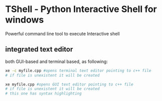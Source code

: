 # TShell - Python Interactive Shell for windows

Powerful command line tool to execute Interactive shell

## integrated text editor
both GUI-based and terminal based, as following:
```bash
xe -c myfile.cpp #opens terminal text editor pointing to c++ file
# if file is unexistent it will be created
```
```bash
xe myfile.cpp #opens GUI text editor pointing to c++ file
# if file is unexistent it will be created
# this one has syntax highlighting
```

